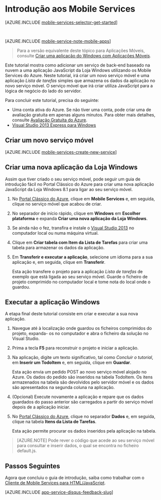 <properties
    pageTitle="Introdução aos Mobile Services para aplicações JavaScript da Loja Windows | Mobile Services do Azure"
    description="Siga este tutorial para começar a utilizar os Mobile Services do Azure para desenvolvimento da Loja Windows em JavaScript."
    services="mobile-services"
    documentationCenter="windows"
    authors="ggailey777"
    manager="erikre"
    editor=""/>

<tags
    ms.service="mobile-services"
    ms.workload="mobile"
    ms.tgt_pltfrm="mobile-windows-store"
    ms.devlang="javascript"
    ms.topic="get-started-article"
    ms.date="07/21/2016"
    ms.author="glenga"/>

# Introdução aos Mobile Services

[AZURE.INCLUDE [mobile-services-selector-get-started](../../includes/mobile-services-selector-get-started.md)]

&nbsp;

[AZURE.INCLUDE [mobile-service-note-mobile-apps](../../includes/mobile-services-note-mobile-apps.md)]
> Para a versão equivalente deste tópico para Aplicações Móveis, consulte [Criar uma aplicação do Windows com Aplicações Móveis](../app-service-mobile/app-service-mobile-windows-store-dotnet-get-started.md).  

Este tutorial mostra como adicionar um serviço de back-end baseado na nuvem a uma aplicação JavaScript da Loja Windows utilizando os Mobile Services do Azure. Neste tutorial, irá criar um novo serviço móvel e uma aplicação *Lista de tarefas* simples que armazena os dados da aplicação no novo serviço móvel. O serviço móvel que irá criar utiliza JavaScript para a lógica de negócio do lado do servidor. 

Para concluir este tutorial, precisa do seguinte:

* Uma conta ativa do Azure. Se não tiver uma conta, pode criar uma de avaliação gratuita em apenas alguns minutos. Para obter mais detalhes, consulte [Avaliação Gratuita do Azure](https://azure.microsoft.com/pricing/free-trial/?WT.mc_id=A0E0E5C02&amp;returnurl=http%3A%2F%2Fazure.microsoft.com%2Fdocumentation%2Farticles%2Fmobile-services-javascript-backend-windows-store-javascript-get-started%2F).
* [Visual Studio 2013 Express para Windows]

## Criar um novo serviço móvel

[AZURE.INCLUDE [mobile-services-create-new-service](../../includes/mobile-services-create-new-service.md)]

## Criar uma nova aplicação da Loja Windows

Assim que tiver criado o seu serviço móvel, pode seguir um guia de introdução fácil no Portal Clássico do Azure para criar uma nova aplicação JavaScript da Loja Windows 8.1 para ligar ao seu serviço móvel.

1.  No [Portal Clássico do Azure], clique em **Mobile Services** e, em seguida, clique no serviço móvel que acabou de criar.


2. No separador de início rápido, clique em **Windows** em **Escolher plataforma** e expanda **Criar uma nova aplicação da Loja Windows**.

3. Se ainda não o fez, transfira e instale o [Visual Studio 2013][Visual Studio 2013 Express para Windows] no computador local ou numa máquina virtual.

4. Clique em **Criar tabela com Item da Lista de Tarefas** para criar uma tabela para armazenar os dados da aplicação.

5. Em **Transferir e executar a aplicação**, selecione um idioma para a sua aplicação e, em seguida, clique em **Transferir**.

    Esta ação transfere o projeto para a aplicação *Lista de tarefas* de exemplo que está ligada ao seu serviço móvel. Guarde o ficheiro de projeto comprimido no computador local e tome nota do local onde o guardou.

## Executar a aplicação Windows

A etapa final deste tutorial consiste em criar e executar a sua nova aplicação.

1. Navegue até à localização onde guardou os ficheiros comprimidos do projeto, expanda- os no computador e abra o ficheiro da solução no Visual Studio.

2. Prima a tecla **F5** para reconstruir o projeto e iniciar a aplicação.

3. Na aplicação, digite um texto significativo, tal como *Concluir o tutorial*, em **Inserir um TodoItem** e, em seguida, clique em **Guardar**.

    Esta ação envia um pedido POST ao novo serviço móvel alojado no Azure. Os dados do pedido são inseridos na tabela TodoItem. Os itens armazenados na tabela são devolvidos pelo servidor móvel e os dados são apresentados na segunda coluna na aplicação.

4. (Opcional) Execute novamente a aplicação e repare que os dados guardados do passo anterior são carregados a partir do serviço móvel depois de a aplicação iniciar.
 
4. No [Portal Clássico do Azure], clique no separador **Dados** e, em seguida, clique na tabela **Itens da Lista de Tarefas**.

    Esta ação permite procurar os dados inseridos pela aplicação na tabela.

>[AZURE.NOTE] Pode rever o código que acede ao seu serviço móvel para consultar e inserir dados, o qual se encontra no ficheiro default.js.

## Passos Seguintes
Agora que concluiu o guia de introdução, saiba como trabalhar com o [Cliente de Mobile Services para HTML/JavaScript](mobile-services-html-how-to-use-client-library.md). 

[AZURE.INCLUDE [app-service-disqus-feedback-slug](../../includes/app-service-disqus-feedback-slug.md)]

<!-- Anchors. -->
[Introdução aos Mobile Services]:#getting-started
[Criar um novo serviço móvel]:#create-new-service
[Definir a instância do serviço móvel]:#define-mobile-service-instance
[Passos Seguintes]:#next-steps

<!-- Images. -->

<!-- URLs. -->
[Visual Studio 2013 Express para Windows]: http://go.microsoft.com/fwlink/?LinkId=257546
[SDK dos Mobile Services]: http://go.microsoft.com/fwlink/?LinkId=257545
[Portal Clássico do Azure]: https://manage.windowsazure.com/



<!--HONumber=Aug16_HO1-->


